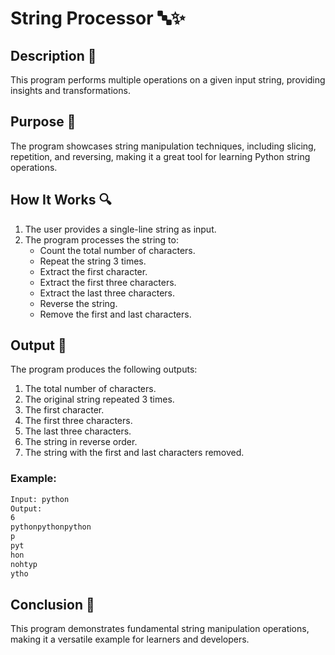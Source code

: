 # String Processor 🔤✨

## Description 📝

This program performs multiple operations on a given input string, providing insights and transformations.

## Purpose 🎯

The program showcases string manipulation techniques, including slicing, repetition, and reversing, making it a great tool for learning Python string operations.

## How It Works 🔍

1. The user provides a single-line string as input.
2. The program processes the string to:
    - Count the total number of characters.
    - Repeat the string 3 times.
    - Extract the first character.
    - Extract the first three characters.
    - Extract the last three characters.
    - Reverse the string.
    - Remove the first and last characters.

## Output 📜

The program produces the following outputs:

1. The total number of characters.
2. The original string repeated 3 times.
3. The first character.
4. The first three characters.
5. The last three characters.
6. The string in reverse order.
7. The string with the first and last characters removed.

### Example:

```bash
Input: python
Output:
6
pythonpythonpython
p
pyt
hon
nohtyp
ytho
```

## Conclusion 🚀

This program demonstrates fundamental string manipulation operations, making it a versatile example for learners and developers.
